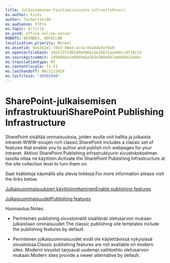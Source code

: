```yaml
---
title: Julkaiseminen Viestimissivusto infrastruktuuri
ms.author: kirks
author: Techwriter40
ms.audience: ITPro
ms.topic: article
ms.prod: office-online-server
ROBOTS: NOINDEX, NOFOLLOW
localization_priority: Normal
ms.assetid: de63d2e1-f053-40ed-ac1a-041ddafefba0
ms.openlocfilehash: 10a5f2f1d01d4b49bbcbe35b71aaeb6cc0f28c74
ms.sourcegitcommit: 1d98db8acb9959aba3b5e308a567ade6b62da56c
ms.translationtype: MT
ms.contentlocale: fi-FI
ms.lasthandoff: 08/22/2019
ms.locfileid: "36502948"
---
```

# <a name="sharepoint-publishing-infrastructure"></a><span data-ttu-id="689df-102">SharePoint-julkaisemisen infrastruktuuri</span><span class="sxs-lookup"><span data-stu-id="689df-102">SharePoint Publishing Infrastructure</span></span>


<span data-ttu-id="689df-103">SharePoint sisältää ominaisuuksia, joiden avulla voit hallita ja julkaista intranet-WWW-sivujen rich classic.</span><span class="sxs-lookup"><span data-stu-id="689df-103">SharePoint includes a classic set of features that enable you to author and publish rich webpages for your intranet.</span></span> <span data-ttu-id="689df-104">Aktivoi SharePoint Publishing infrastruktuurin sivustokokoelman tasolla ottaa ne käyttöön.</span><span class="sxs-lookup"><span data-stu-id="689df-104">Activate the SharePoint Publishing Infrastructure at the site collection level to turn them on.</span></span>

<span data-ttu-id="689df-105">Saat lisätietoja käymällä alla olevia linkkejä.</span><span class="sxs-lookup"><span data-stu-id="689df-105">For more information please visit the links below.</span></span>

[<span data-ttu-id="689df-106">Julkaisuominaisuuksien käyttöönottaminen</span><span class="sxs-lookup"><span data-stu-id="689df-106">Enable publishing features</span></span>](https://support.office.com/article/Enable-publishing-features-479677A6-8B33-4AC7-907D-071C1C7E4518)

[<span data-ttu-id="689df-107">Julkaisuominaisuudet</span><span class="sxs-lookup"><span data-stu-id="689df-107">Publishing features</span></span>](https://support.office.com/article/Features-enabled-in-a-SharePoint-Online-publishing-site-3AB3810C-3C2C-4361-9D0E-0CBE666EA0B0?wt.mc_id=O365_Portal_MMaven#__toc336865553)

<span data-ttu-id="689df-108">Huomautus:</span><span class="sxs-lookup"><span data-stu-id="689df-108">Notes:</span></span>

- <span data-ttu-id="689df-109">Perinteinen publishing sivustomallit sisältävät oletusarvon mukaan julkaistaan ominaisuudet.</span><span class="sxs-lookup"><span data-stu-id="689df-109">The classic publishing site templates include the publishing features by default.</span></span>

- <span data-ttu-id="689df-110">Perinteinen julkaisuominaisuudet eivät ole käytettävissä nykyisissä sivustoissa.</span><span class="sxs-lookup"><span data-stu-id="689df-110">Classic publishing features are not available on modern sites.</span></span> <span data-ttu-id="689df-111">Moderni sivustot tarjoavat uudempi vaihtoehto oletusarvon mukaan.</span><span class="sxs-lookup"><span data-stu-id="689df-111">Modern sites provide a newer alternative by default.</span></span>

